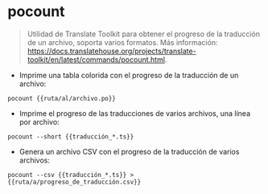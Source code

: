 # pocount

> Utilidad de Translate Toolkit para obtener el progreso de la traducción de un archivo, soporta varios formatos.
> Más información: <https://docs.translatehouse.org/projects/translate-toolkit/en/latest/commands/pocount.html>.

- Imprime una tabla colorida con el progreso de la traducción de un archivo:

`pocount {{ruta/al/archivo.po}}`

- Imprime el progreso de las traducciones de varios archivos, una línea por archivo:

`pocount --short {{traducción_*.ts}}`

- Genera un archivo CSV con el progreso de la traducción de varios archivos:

`pocount --csv {{traducción_*.ts}} > {{ruta/a/progreso_de_traducción.csv}}`
